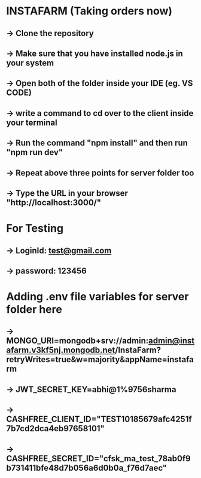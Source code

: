 # INSTAFARM (Taking orders now)

## -> Clone the repository
## -> Make sure that you have installed node.js in your system
## -> Open both of the folder inside your IDE (eg. VS CODE)
## -> write a command to cd over to the client inside your terminal
## -> Run the command "npm install" and then run "npm run dev"
## -> Repeat above three points for server folder too
## -> Type the URL in your browser "http://localhost:3000/"

# For Testing
## -> LoginId: test@gmail.com
## -> password: 123456

# Adding .env file variables for server folder here
## -> MONGO_URI=mongodb+srv://admin:admin@instafarm.v3kf5nj.mongodb.net/InstaFarm?retryWrites=true&w=majority&appName=instafarm

## -> JWT_SECRET_KEY=abhi@1%9756sharma
## -> CASHFREE_CLIENT_ID="TEST10185679afc4251f7b7cd2dca4eb97658101"
## -> CASHFREE_SECRET_ID="cfsk_ma_test_78ab0f9b731411bfe48d7b056a6d0b0a_f76d7aec"
